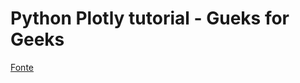 # Python Plotly tutorial - Gueks for Geeks


[Fonte](https://www.geeksforgeeks.org/python-plotly-tutorial/)
